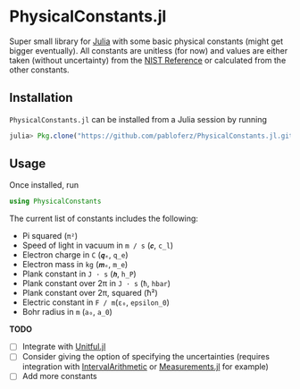 # PhysicalConstants.jl

Super small library for [Julia](https://julialang.org) with some basic physical constants (might get bigger eventually).
All constants are unitless (for now) and values are either taken (without uncertainty) from the [NIST Reference](http://physics.nist.gov/cuu/index.html) or calculated from the other constants.

## Installation

`PhysicalConstants.jl` can be installed from a Julia session by running

```julia
julia> Pkg.clone("https://github.com/pabloferz/PhysicalConstants.jl.git")
```

## Usage

Once installed, run

```julia
using PhysicalConstants
```

The current list of constants includes the following:

 - Pi squared (`π²`)
 - Speed of light in vacuum in `m / s` (`𝒄`, `c_l`)
 - Electron charge in `C` (`𝒒ₑ`, `q_e`)
 - Electron mass in `kg` (`𝒎ₑ`, `m_e`)
 - Plank constant in `J · s` (`𝒉`, `h_P`)
 - Plank constant over 2π in `J · s` (`ħ`, `hbar`)
 - Plank constant over 2π, squared (ħ²)
 - Electric constant in `F / m`(`ɛ₀`, `epsilon_0`)
 - Bohr radius in `m` (`a₀`, `a_0`)

**TODO**

- [ ] Integrate with [Unitful.jl](https://github.com/ajkeller34/Unitful.jl)
- [ ] Consider giving the option of specifying the uncertainties (requires integration with [IntervalArithmetic](https://github.com/JuliaIntervals/IntervalArithmetic.jl) or [Measurements.jl](https://github.com/giordano/Measurements.jl) for example)
- [ ] Add more constants
